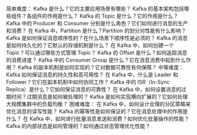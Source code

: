 简单难度：
Kafka 是什么？它的主要应用场景有哪些？
Kafka 的基本架构包括哪些组件？各组件的作用是什么？
Kafka 的 Topic 是什么？它的作用是什么？
Kafka 中的 Producer 和 Consumer 分别是什么角色？它们如何进行消息的生产和消费？
在 Kafka 中，Partition 是什么？Partition 的划分对性能有什么影响？
Kafka 是如何保证消息顺序性的？在什么场景下顺序性是必须的？
Kafka 的消息是如何持久化的？它默认的存储机制是什么？
在 Kafka 中，如何创建一个 Topic？可以通过哪些方式管理 Topic？
Kafka 的 Offset 是什么？如何追踪消息的消费进度？
Kafka 中的 Consumer Group 是什么？它在消息消费中起到什么作用？
Kafka 的副本机制是如何实现的？它对数据可靠性有何保障？
中等难度：
Kafka 如何保证消息的持久性和高可用性？
在 Kafka 中，什么是 Leader 和 Follower？它们在副本机制中如何协同工作？
Kafka 中的 ISR（In-Sync Replica）是什么？它如何保证消息的可靠性？
在 Kafka 中，如何设置消息的过期时间？过期消息是如何被处理的？
Kafka 是如何实现横向扩展的？它如何处理大规模集群中的负载均衡？
困难难度：
在 Kafka 中，如何设计合理的分区策略来优化消息的读写性能？
Kafka 的幂等性是如何保证的？它在消息处理中的作用是什么？
在 Kafka 中，如何进行批量消息发送和消费？如何优化批量操作的性能？
Kafka 的内部状态是如何管理的？如何通过状态管理优化性能？
